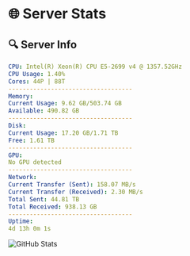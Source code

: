 # 🌐 Server Stats
## 🔍 Server Info
```yaml
CPU: Intel(R) Xeon(R) CPU E5-2699 v4 @ 1357.52GHz
CPU Usage: 1.40%
Cores: 44P | 88T
-----------------------------------
Memory:
Current Usage: 9.62 GB/503.74 GB
Available: 490.82 GB
-----------------------------------
Disk:
Current Usage: 17.20 GB/1.71 TB
Free: 1.61 TB
-----------------------------------
GPU:
No GPU detected
-----------------------------------
Network:
Current Transfer (Sent): 158.07 MB/s
Current Transfer (Received): 2.30 MB/s
Total Sent: 44.81 TB
Total Received: 938.13 GB
-----------------------------------
Uptime:
4d 13h 0m 1s
```
![GitHub Stats](https://img.shields.io/badge/Updated-2025-02-12_11:43:19-blue)